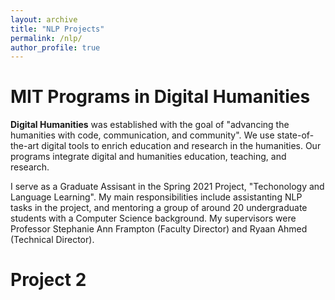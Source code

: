 ```yaml
---
layout: archive
title: "NLP Projects"
permalink: /nlp/
author_profile: true
---
```


<h1>MIT Programs in Digital Humanities</h1>

<p><b>Digital Humanities</b> was established with the goal of "advancing the humanities with code, communication, and community". We use state-of-the-art digital tools to enrich education and research in the humanities. Our programs integrate digital and humanities education, teaching, and research.</p>

<p>I serve as a Graduate Assisant in the Spring 2021 Project, "Techonology and Language Learning". My main responsibilities include assistanting NLP tasks in the project, and mentoring a group of around 20 undergraduate students with a Computer Science background. My supervisors were Professor Stephanie Ann Frampton (Faculty Director) and Ryaan Ahmed (Technical Director).</p>


<h1>Project 2</h1>


